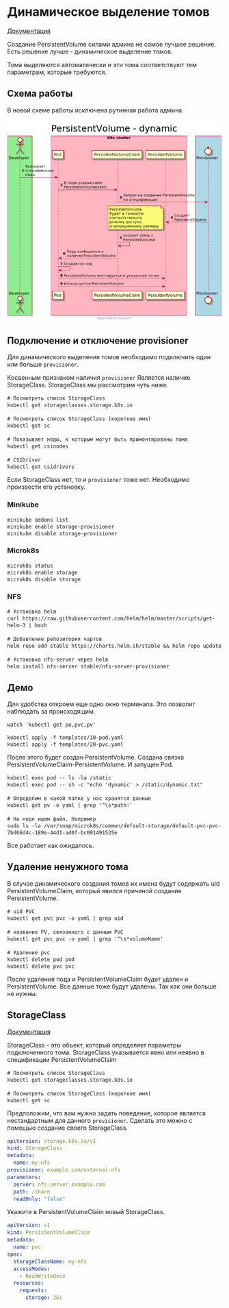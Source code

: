 # Динамическое выделение томов
[Документация](https://kubernetes.io/docs/concepts/storage/dynamic-provisioning/)

Создание PersistentVolume силами админа не самое лучшее решение.
Есть решение лучше - динамическое выделение томов.

Тома выделяются автоматически и эти тома соответствуют тем параметрам, которые требуются.

## Схема работы
В новой схеме работы исключена рутинная работа админа.
 
![Схема](./images/scheme-dynamic.png)  

## Подключение и отключение provisioner
Для динамического выделения томов необходимо подключить один или больше `provisioner`.

Косвенным признаком наличия `provisioner` Является наличие StorageClass. StorageClass мы рассмотрим чуть ниже.

```shell script
# Посмотреть список StorageClass
kubectl get storageclasses.storage.k8s.io

# Посмотреть список StorageClass (короткое имя)
kubectl get sc

# Показывает ноды, к которым могут быть примонтированы тома
kubectl get csinodes

# CSIDriver 
kubectl get csidrivers
```

Если StorageClass нет, то и `provisioner` тоже нет. Необходимо произвести его установку.

### Minikube
```shell script
minikube addons list
minikube enable storage-provisioner
minikube disable storage-provisioner
```

### Microk8s
```shell script
microk8s status
microk8s enable storage
microk8s disable storage
```

### NFS
```shell script
# Установка helm 
curl https://raw.githubusercontent.com/helm/helm/master/scripts/get-helm-3 | bash

# Добавление репозитория чартов 
helm repo add stable https://charts.helm.sh/stable && helm repo update

# Установка nfs-server через helm 
helm install nfs-server stable/nfs-server-provisioner
```

## Демо
Для удобства откроем еще одно окно терминала. Это позволит наблюдать за происходящим.
```shell script
watch 'kubectl get po,pvc,pv'
```

```shell script
kubectl apply -f templates/10-pod.yaml
kubectl apply -f templates/20-pvc.yaml
```
После этого будет создан PersistentVolume.
Создана связка PersistentVolumeClaim-PersistentVolume.
И запущен Pod.

```shell script
kubectl exec pod -- ls -la /static
kubectl exec pod -- sh -c "echo 'dynamic' > /static/dynamic.txt"

# Определим в какой папке у нас хранятся данные
kubectl get pv -o yaml | grep '^\s*path:'

# На ноде ищем файл. Например
sudo ls -la /var/snap/microk8s/common/default-storage/default-pvc-pvc-7bd66d4c-189e-44d1-ad0f-bc091491525e
```

Все работает как ожидалось.

## Удаление ненужного тома
В случае динамического создания томов их имена будут содержать uid PersistentVolumeClaim, который явился причиной создания PersistentVolume.

```shell script
# uid PVC
kubectl get pvc pvc -o yaml | grep uid

# название PV, связанного с данным PVC 
kubectl get pvc pvc -o yaml | grep '^\s*volumeName'

# Удаление pvc
kubectl delete pod pod
kubectl delete pvc pvc
```

После удаления пода и PersistentVolumeClaim будет удален и PersistentVolume.
Все данные тоже будут удалены. Так как они больше не нужны.

## StorageClass
[Документация](https://kubernetes.io/docs/concepts/storage/storage-classes/)

StorageClass - это объект, который определяет параметры подключенного тома.
StorageClass указывается явно или неявно в спецификации PersistentVolumeClaim

```shell script
# Посмотреть список StorageClass
kubectl get storageclasses.storage.k8s.io

# Посмотреть список StorageClass (короткое имя)
kubectl get sc
```

Предположим, что вам нужно задать поведение, которое является нестандартным для данного `provisioner`.
Сделать это можно с помощью создание своего StorageClass.

```yaml
apiVersion: storage.k8s.io/v1
kind: StorageClass
metadata:
  name: my-nfs
provisioner: example.com/external-nfs
parameters:
  server: nfs-server.example.com
  path: /share
  readOnly: "false"
```

Укажите в PersistentVolumeClaim новый StorageClass. 

```yaml
apiVersion: v1
kind: PersistentVolumeClaim
metadata:
  name: pvc
spec:
  storageClassName: my-nfs
  accessModes:
    - ReadWriteOnce
  resources:
    requests:
      storage: 2Gi
```
